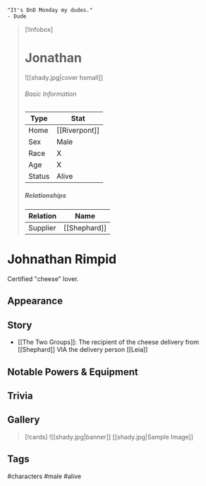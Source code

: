 	"It's DnD Monday my dudes." 
	- Dude

> [!infobox]
> # Jonathan
> ![[shady.jpg|cover hsmall]]
> ###### Basic Information
> | Type | Stat |
> | ---- | ---- |
> | Home | [[Riverpont]] |
> | Sex | Male |
> | Race | X |
> | Age | X |
> | Status | Alive |
> ##### Relationships
> | Relation | Name |
> | ---- | ---- |
> | Supplier | [[Shephard]] |

# Johnathan Rimpid
Certified "cheese" lover.

## Appearance
## Story
- [[The Two Groups]]: The recipient of the cheese delivery from [[Shephard]] VIA the delivery person [[Leia]]
## Notable Powers & Equipment
## Trivia

## Gallery
>[!cards]
>![[shady.jpg|banner]]
>[[shady.jpg|Sample Image]]
>

## Tags
#characters #male #alive 